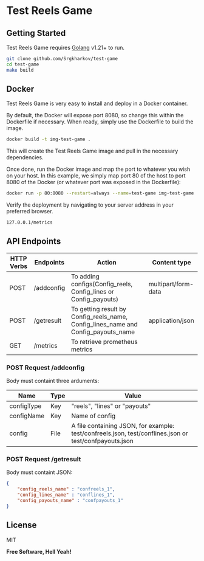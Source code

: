 # Test Reels Game

<!--Dillinger is a cloud-enabled, mobile-ready, offline-storage compatible,-->
<!--AngularJS-powered HTML5 Markdown editor.-->

<!--- Type some Markdown on the left-->
<!--- See HTML in the right-->
<!--- ✨Magic ✨-->

## Getting Started

Test Reels Game requires [Golang](https://go.dev/doc/install) v1.21+ to run.


```sh
git clone github.com/Srgkharkov/test-game
cd test-game
make build
```
<!--- Import a HTML file and watch it magically convert to Markdown-->
<!--- Drag and drop images (requires your Dropbox account be linked)-->
<!--- Import and save files from GitHub, Dropbox, Google Drive and One Drive-->
<!--- Drag and drop markdown and HTML files into Dillinger-->
<!--- Export documents as Markdown, HTML and PDF-->

<!--Markdown is a lightweight markup language based on the formatting conventions-->
<!--that people naturally use in email.-->
<!--As [John Gruber] writes on the [Markdown site][df1]-->

<!-- The overriding design goal for Markdown's-->
<!-- formatting syntax is to make it as readable-->
<!-- as possible. The idea is that a-->
<!-- Markdown-formatted document should be-->
<!-- publishable as-is, as plain text, without-->
<!-- looking like it's been marked up with tags-->
<!-- or formatting instructions.-->

<!--This text you see here is *actually- written in Markdown! To get a feel-->
<!--for Markdown's syntax, type some text into the left window and-->
<!--watch the results in the right.-->

## Docker

Test Reels Game is very easy to install and deploy in a Docker container.

By default, the Docker will expose port 8080, so change this within the
Dockerfile if necessary. When ready, simply use the Dockerfile to
build the image.

```sh
docker build -t img-test-game .
```

This will create the Test Reels Game image and pull in the necessary dependencies.

Once done, run the Docker image and map the port to whatever you wish on
your host. In this example, we simply map port 80 of the host to
port 8080 of the Docker (or whatever port was exposed in the Dockerfile):

```sh
docker run -p 80:8080 --restart=always --name=test-game img-test-game
```

Verify the deployment by navigating to your server address in
your preferred browser.

```sh
127.0.0.1/metrics
```

## API Endpoints
| HTTP Verbs | Endpoints            | Action                                                                            | Content type        |
|------------|----------------------|-----------------------------------------------------------------------------------|---------------------|
| POST       | /addconfig           | To adding configs(Config_reels, Config_lines or Config_payouts)                   | multipart/form-data |
| POST       | /getresult           | To getting result by Config_reels_name, Config_lines_name and Config_payouts_name | application/json    |
| GET        | /metrics             | To retrieve prometheus metrics                                                    |                     |

### POST Request /addconfig
Body must containt three arduments:

| Name       | Type | Value                                                                                                  |
|------------|------|--------------------------------------------------------------------------------------------------------|
| configType | Key  | "reels", "lines" or "payouts"                                                                          |
| configName | Key  | Name of config                                                                                         |
| config     | File | A file containing JSON, for example: test/confreels.json, test/conflines.json or test/confpayouts.json |

### POST Request /getresult
Body must containt JSON:
```json
{
    "config_reels_name" : "confreels_1",
    "config_lines_name" : "conflines_1",
    "config_payouts_name" : "confpayouts_1"
}
```
## License

MIT

**Free Software, Hell Yeah!**



[//]: # (Dillinger uses a number of open source projects to work properly:)

[//]: # ()
[//]: # (- [AngularJS] - HTML enhanced for web apps!)

[//]: # (- [Ace Editor] - awesome web-based text editor)

[//]: # (- [markdown-it] - Markdown parser done right. Fast and easy to extend.)

[//]: # (- [Twitter Bootstrap] - great UI boilerplate for modern web apps)

[//]: # (- [node.js] - evented I/O for the backend)

[//]: # (- [Express] - fast node.js network app framework [@tjholowaychuk])

[//]: # (- [Gulp] - the streaming build system)

[//]: # (- [Breakdance]&#40;https://breakdance.github.io/breakdance/&#41; - HTML)

[//]: # (  to Markdown converter)

[//]: # (- [jQuery] - duh)

[//]: # ()
[//]: # (And of course Dillinger itself is open source with a [public repository][dill])

[//]: # (on GitHub.)

[//]: # ()
[//]: # (## Installation)

[//]: # ()
[//]: # (Dillinger requires [Node.js]&#40;https://nodejs.org/&#41; v10+ to run.)

[//]: # ()
[//]: # (Install the dependencies and devDependencies and start the server.)

[//]: # ()
[//]: # (```sh)

[//]: # (cd dillinger)

[//]: # (npm i)

[//]: # (node app)

[//]: # (```)

[//]: # ()
[//]: # (For production environments...)

[//]: # ()
[//]: # (```sh)

[//]: # (npm install --production)

[//]: # (NODE_ENV=production node app)

[//]: # (```)

[//]: # ()
[//]: # (## Plugins)

[//]: # ()
[//]: # (Dillinger is currently extended with the following plugins.)

[//]: # (Instructions on how to use them in your own application are linked below.)

[//]: # ()
[//]: # (| Plugin | README |)

[//]: # (| ------ | ------ |)

[//]: # (| Dropbox | [plugins/dropbox/README.md][PlDb] |)

[//]: # (| GitHub | [plugins/github/README.md][PlGh] |)

[//]: # (| Google Drive | [plugins/googledrive/README.md][PlGd] |)

[//]: # (| OneDrive | [plugins/onedrive/README.md][PlOd] |)

[//]: # (| Medium | [plugins/medium/README.md][PlMe] |)

[//]: # (| Google Analytics | [plugins/googleanalytics/README.md][PlGa] |)

[//]: # ()
[//]: # (## Development)

[//]: # ()
[//]: # (Want to contribute? Great!)

[//]: # ()
[//]: # (Dillinger uses Gulp + Webpack for fast developing.)

[//]: # (Make a change in your file and instantaneously see your updates!)

[//]: # ()
[//]: # (Open your favorite Terminal and run these commands.)

[//]: # ()
[//]: # (First Tab:)

[//]: # ()
[//]: # (```sh)

[//]: # (node app)

[//]: # (```)

[//]: # ()
[//]: # (Second Tab:)

[//]: # ()
[//]: # (```sh)

[//]: # (gulp watch)

[//]: # (```)

[//]: # ()
[//]: # (&#40;optional&#41; Third:)

[//]: # ()
[//]: # (```sh)

[//]: # (karma test)

[//]: # (```)

[//]: # ()
[//]: # (#### Building for source)

[//]: # ()
[//]: # (For production release:)

[//]: # ()
[//]: # (```sh)

[//]: # (gulp build --prod)

[//]: # (```)

[//]: # ()
[//]: # (Generating pre-built zip archives for distribution:)

[//]: # ()
[//]: # (```sh)

[//]: # (gulp build dist --prod)

[//]: # (```)

[//]: # ()
